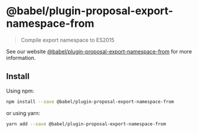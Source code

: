 # @babel/plugin-proposal-export-namespace-from

> Compile export namespace to ES2015

See our website [@babel/plugin-proposal-export-namespace-from](https://babeljs.io/docs/en/next/babel-plugin-proposal-export-namespace-from.html) for more information.

## Install

Using npm:

```sh
npm install --save @babel/plugin-proposal-export-namespace-from
```

or using yarn:

```sh
yarn add --save @babel/plugin-proposal-export-namespace-from
```
